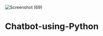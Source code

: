 ![Screenshot (69)](https://user-images.githubusercontent.com/70123028/112720814-ae41a900-8f26-11eb-968e-8377f6db0b46.png)
# Chatbot-using-Python
